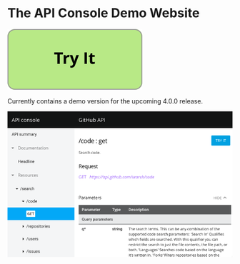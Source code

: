# The API Console Demo Website

[![Try It](images/tryit-button.svg)](http://mulesoft.github.io/api-console/)

Currently contains a demo version for the upcoming 4.0.0 release.

![](images/preview.png)